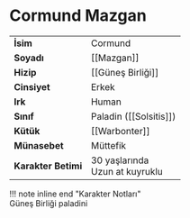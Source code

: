 # Cormund Mazgan  
  
  
|  |  |  
|---|---|  
| **İsim** | Cormund |  
| **Soyadı** | [[Mazgan]] |  
| **Hizip** | [[Güneş Birliği]] |  
| **Cinsiyet** | Erkek |  
| **Irk** | Human |  
| **Sınıf** | Paladin ([[Solsitis]]) |  
| **Kütük** | [[Warbonter]] |  
| **Münasebet** | Müttefik |  
| **Karakter Betimi** | 30 yaşlarında<br>Uzun at kuyruklu |  
  
  
!!! note inline end "Karakter Notları"  
	Güneş Birliği paladini  
  
